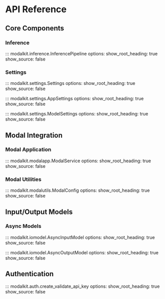 # API Reference

## Core Components

### Inference

::: modalkit.inference.InferencePipeline
options:
show_root_heading: true
show_source: false

### Settings

::: modalkit.settings.Settings
options:
show_root_heading: true
show_source: false

::: modalkit.settings.AppSettings
options:
show_root_heading: true
show_source: false

::: modalkit.settings.ModelSettings
options:
show_root_heading: true
show_source: false

## Modal Integration

### Modal Application

::: modalkit.modalapp.ModalService
options:
show_root_heading: true
show_source: false

### Modal Utilities

::: modalkit.modalutils.ModalConfig
options:
show_root_heading: true
show_source: false

## Input/Output Models

### Async Models

::: modalkit.iomodel.AsyncInputModel
options:
show_root_heading: true
show_source: false

::: modalkit.iomodel.AsyncOutputModel
options:
show_root_heading: true
show_source: false

## Authentication

::: modalkit.auth.create_validate_api_key
options:
show_root_heading: true
show_source: false
